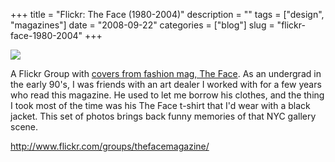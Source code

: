 +++
title = "Flickr: The Face (1980-2004)"
description = ""
tags = ["design", "magazines"]
date = "2008-09-22"
categories = ["blog"]
slug = "flickr-face-1980-2004"
+++



  <div class="notebook-screenshot"><a href="http://www.flickr.com/groups/thefacemagazine/"><img src="//media.konigi.com/bluga/wt48d7af66d9673.jpg"/></a></div><p>A Flickr Group with <a href="http://www.flickr.com/groups/thefacemagazine/">covers from fashion mag, The Face</a>. As an undergrad in the early 90's, I was friends with an art dealer I worked with for a few years who read this magazine. He used to let me borrow his clothes, and the thing I took most of the time was his The Face t-shirt that I'd wear with a black jacket. This set of photos brings back funny memories of that NYC gallery scene. </p>
    
  <a href="http://www.flickr.com/groups/thefacemagazine/">http://www.flickr.com/groups/thefacemagazine/</a>
